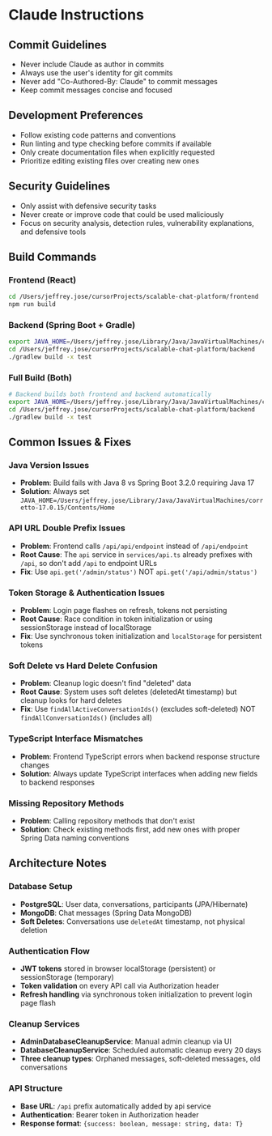 # Claude Instructions

## Commit Guidelines
- Never include Claude as author in commits
- Always use the user's identity for git commits
- Never add "Co-Authored-By: Claude" to commit messages
- Keep commit messages concise and focused

## Development Preferences
- Follow existing code patterns and conventions
- Run linting and type checking before commits if available
- Only create documentation files when explicitly requested
- Prioritize editing existing files over creating new ones

## Security Guidelines
- Only assist with defensive security tasks
- Never create or improve code that could be used maliciously
- Focus on security analysis, detection rules, vulnerability explanations, and defensive tools

## Build Commands

### Frontend (React)
```bash
cd /Users/jeffrey.jose/cursorProjects/scalable-chat-platform/frontend
npm run build
```

### Backend (Spring Boot + Gradle)
```bash
export JAVA_HOME=/Users/jeffrey.jose/Library/Java/JavaVirtualMachines/corretto-17.0.15/Contents/Home
cd /Users/jeffrey.jose/cursorProjects/scalable-chat-platform/backend
./gradlew build -x test
```

### Full Build (Both)
```bash
# Backend builds both frontend and backend automatically
export JAVA_HOME=/Users/jeffrey.jose/Library/Java/JavaVirtualMachines/corretto-17.0.15/Contents/Home
cd /Users/jeffrey.jose/cursorProjects/scalable-chat-platform/backend
./gradlew build -x test
```

## Common Issues & Fixes

### Java Version Issues
- **Problem**: Build fails with Java 8 vs Spring Boot 3.2.0 requiring Java 17
- **Solution**: Always set `JAVA_HOME=/Users/jeffrey.jose/Library/Java/JavaVirtualMachines/corretto-17.0.15/Contents/Home`

### API URL Double Prefix Issues
- **Problem**: Frontend calls `/api/api/endpoint` instead of `/api/endpoint`
- **Root Cause**: The `api` service in `services/api.ts` already prefixes with `/api`, so don't add `/api` to endpoint URLs
- **Fix**: Use `api.get('/admin/status')` NOT `api.get('/api/admin/status')`

### Token Storage & Authentication Issues
- **Problem**: Login page flashes on refresh, tokens not persisting
- **Root Cause**: Race condition in token initialization or using sessionStorage instead of localStorage
- **Fix**: Use synchronous token initialization and `localStorage` for persistent tokens

### Soft Delete vs Hard Delete Confusion
- **Problem**: Cleanup logic doesn't find "deleted" data
- **Root Cause**: System uses soft deletes (deletedAt timestamp) but cleanup looks for hard deletes
- **Fix**: Use `findAllActiveConversationIds()` (excludes soft-deleted) NOT `findAllConversationIds()` (includes all)

### TypeScript Interface Mismatches
- **Problem**: Frontend TypeScript errors when backend response structure changes
- **Solution**: Always update TypeScript interfaces when adding new fields to backend responses

### Missing Repository Methods
- **Problem**: Calling repository methods that don't exist
- **Solution**: Check existing methods first, add new ones with proper Spring Data naming conventions

## Architecture Notes

### Database Setup
- **PostgreSQL**: User data, conversations, participants (JPA/Hibernate)
- **MongoDB**: Chat messages (Spring Data MongoDB)
- **Soft Deletes**: Conversations use `deletedAt` timestamp, not physical deletion

### Authentication Flow
- **JWT tokens** stored in browser localStorage (persistent) or sessionStorage (temporary)
- **Token validation** on every API call via Authorization header
- **Refresh handling** via synchronous token initialization to prevent login page flash

### Cleanup Services
- **AdminDatabaseCleanupService**: Manual admin cleanup via UI
- **DatabaseCleanupService**: Scheduled automatic cleanup every 20 days
- **Three cleanup types**: Orphaned messages, soft-deleted messages, old conversations

### API Structure
- **Base URL**: `/api` prefix automatically added by api service
- **Authentication**: Bearer token in Authorization header
- **Response format**: `{success: boolean, message: string, data: T}`